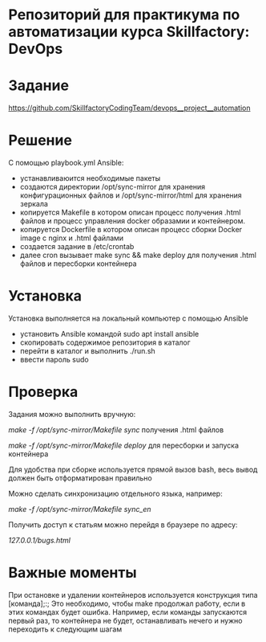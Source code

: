 # Репозиторий для практикума по автоматизации курса Skillfactory: DevOps

# Задание
https://github.com/SkillfactoryCodingTeam/devops__project__automation

# Решение
С помощью playbook.yml Ansible:
- устанавливаюится необходимые пакеты
- создаются директории /opt/sync-mirror для хранения конфигурационных файлов и /opt/sync-mirror/html для хранения зеркала
- копируется Makefile в котором описан процесс получения .html файлов и процесс управления docker образамии и контейнером. 
- копируется Dockerfile в котором описан процесс сборки Docker image с nginx и .html файлами
- создается задание в /etc/crontab
- далее cron вызывает make sync && make deploy для получения .html файлов и пересборки контейнера

# Установка
Установка выполняется на локальный компьютер с помощью Ansible 
- установить Ansible командой sudo apt install ansible
- скопировать содержимое репозитория в каталог
- перейти в каталог и выполнить ./run.sh
- ввести пароль sudo 

# Проверка
Задания можно выполнить вручную:

*make -f /opt/sync-mirror/Makefile sync* получения .html файлов 

*make -f /opt/sync-mirror/Makefile deploy* для пересборки и запуска контейнера

Для удобства при сборке используется прямой вызов bash, весь вывод должен быть отформатирован правильно

Можно сделать синхронизацию отдельного языка, например:

*make -f /opt/sync-mirror/Makefile sync_en*

Получить доступ к статьям можно перейдя в браузере по адресу:

*127.0.0.1/bugs.html*

# Важные моменты
При остановке и удалении контейнеров используется конструкция типа [команда];:; 
Это необходимо, чтобы make продолжал работу, если в этих командах будет ошибка.
Например, если команды запускаются первый раз, то контейнера не будет, останавливать нечего и нужно переходить к следующим шагам
